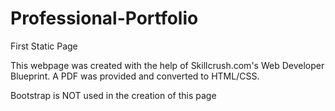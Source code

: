 # Professional-Portfolio
First Static Page

This webpage was created with the help of Skillcrush.com's Web Developer Blueprint. 
A PDF was provided and converted to HTML/CSS. 

Bootstrap is NOT used in the creation of this page
